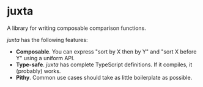 # juxta

A library for writing composable comparison functions.

*juxta* has the following features:

* **Composable**. You can express "sort by X then by Y" and "sort X before Y" using a uniform API.
* **Type-safe**. *juxta* has complete TypeScript definitions. If it compiles, it (probably) works.
* **Pithy**. Common use cases should take as little boilerplate as possible.
